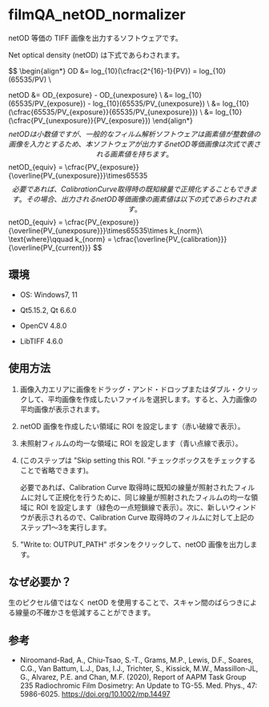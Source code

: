 # filmQA_netOD_normalizer
netOD 等価の TIFF 画像を出力するソフトウェアです。

Net optical density (netOD) は下式であらわされます。


$$
\begin{align*}
OD &= log_{10}(\cfrac{2^{16}-1}{PV}) = log_{10}(65535/PV) \\

netOD &= OD_{exposure} - OD_{unexposure} \\
&= log_{10}(65535/PV_{exposure}) - log_{10}(65535/PV_{unexposure}) \\
&= log_{10}(\cfrac{65535/PV_{exposure}}{65535/PV_{unexposure}})  \\
&= log_{10}(\cfrac{PV_{unexposure}}{PV_{exposure}})
\end{align*}
$$
netOD は小数値ですが、一般的なフィルム解析ソフトウェアは画素値が整数値の画像を入力とするため、本ソフトウェアが出力するnetOD 等価画像は次式で表される画素値を持ちます。
$$
netOD_{equiv} = \cfrac{PV_{exposure}}{\overline{PV_{unexposure}}}\times65535
$$
必要であれば、Calibration Curve 取得時の既知線量で正規化することもできます。その場合、出力される netOD 等価画像の画素値は以下の式であらわされます。
$$
netOD_{equiv} = \cfrac{PV_{exposure}}{\overline{PV_{unexposure}}}\times65535\times k_{norm}\\ 
\text{where}\qquad
k_{norm} = \cfrac{\overline{PV_{calibration}}}{\overline{PV_{current}}}
$$


## 環境

- OS: Windows7, 11

- Qt5.15.2, Qt 6.6.0

- OpenCV 4.8.0

- LibTIFF 4.6.0



## 使用方法

1. 画像入力エリアに画像をドラッグ・アンド・ドロップまたはダブル・クリックして、平均画像を作成したいファイルを選択します。すると、入力画像の平均画像が表示されます。

2. netOD 画像を作成したい領域に ROI を設定します（赤い破線で表示）。

3. 未照射フィルムの均一な領域に ROI を設定します（青い点線で表示）。

4. (このステップは "Skip setting this ROI. "チェックボックスをチェックすることで省略できます)。

   必要であれば、Calibration Curve 取得時に既知の線量が照射されたフィルムに対して正規化を行うために、同じ線量が照射されたフィルムの均一な領域に ROI を設定します（緑色の一点短鎖線で表示）。次に、新しいウィンドウが表示されるので、Calibration Curve 取得時のフィルムに対して上記のステップ1～3を実行します。

5. "Write to: OUTPUT_PATH" ボタンをクリックして、netOD 画像を出力します。



## なぜ必要か？

生のピクセル値ではなく netOD を使用することで、スキャン間のばらつきによる線量の不確かさを低減することができます。



## 参考

- Niroomand-Rad, A., Chiu-Tsao, S.-T., Grams, M.P., Lewis, D.F., Soares, C.G., Van Battum, L.J., Das, I.J., Trichter, S., Kissick, M.W., Massillon-JL, G., Alvarez, P.E. and Chan, M.F. (2020), Report of AAPM Task Group 235 Radiochromic Film Dosimetry: An Update to TG-55. Med. Phys., 47: 5986-6025. https://doi.org/10.1002/mp.14497
